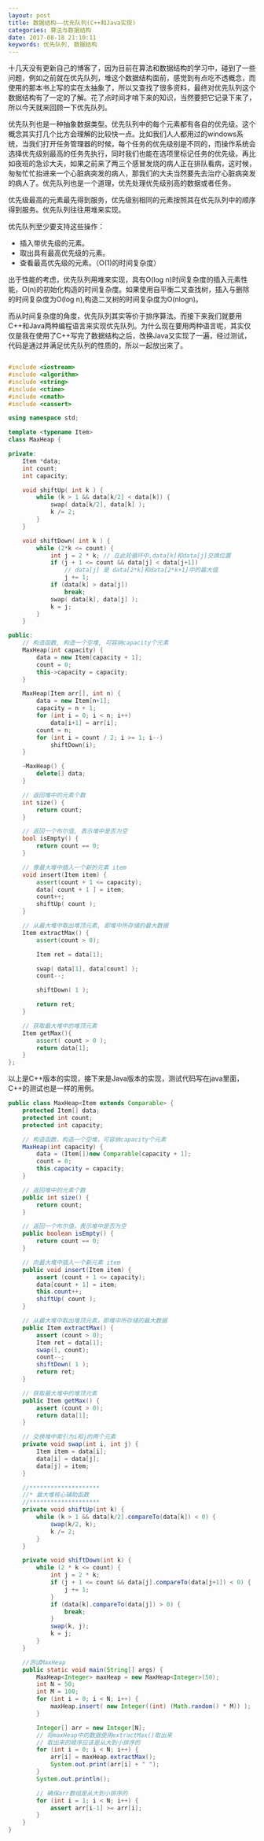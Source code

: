 ```yaml
---
layout: post
title: 数据结构——优先队列(C++和Java实现)
categories: 算法与数据结构
date: 2017-08-18 21:10:11
keywords: 优先队列, 数据结构
---
```


十几天没有更新自己的博客了，因为目前在算法和数据结构的学习中，碰到了一些问题，例如之前就在优先队列，堆这个数据结构面前，感觉到有点吃不透概念，而使用的那本书上写的实在太抽象了，所以又查找了很多资料，最终对优先队列这个数据结构有了一定的了解。花了点时间才啃下来的知识，当然要把它记录下来了，所以今天就来回顾一下优先队列。

<!--more-->

优先队列也是一种抽象数据类型。优先队列中的每个元素都有各自的优先级。这个概念其实打几个比方会理解的比较快一点。比如我们人人都用过的windows系统，当我们打开任务管理器的时候，每个任务的优先级别是不同的，而操作系统会选择优先级别最高的任务先执行，同时我们也能在选项里标记任务的优先级。再比如夜班的急诊大夫，如果之前来了两三个感冒发烧的病人正在排队看病，这时候，匆匆忙忙抬进来一个心脏病突发的病人，那我们的大夫当然要先去治疗心脏病突发的病人了。优先队列也是一个道理，优先处理优先级别高的数据或者任务。

优先级最高的元素最先得到服务，优先级别相同的元素按照其在优先队列中的顺序得到服务。优先队列往往用堆来实现。

优先队列至少要支持这些操作：

- 插入带优先级的元素。
- 取出具有最高优先级的元素。
- 查看最高优先级的元素。（O(1)的时间复杂度）

出于性能的考虑，优先队列用堆来实现，具有O(log n)时间复杂度的插入元素性能，O(n)的初始化构造的时间复杂度。如果使用自平衡二叉查找树，插入与删除的时间复杂度为O(log n),构造二叉树的时间复杂度为O(nlogn)。

而从时间复杂度的角度，优先队列其实等价于排序算法。而接下来我们就要用C++和Java两种编程语言来实现优先队列。为什么现在要用两种语言呢，其实仅仅是我在使用了C++写完了数据结构之后，改换Java又实现了一遍，经过测试，代码是通过并满足优先队列的性质的，所以一起放出来了。

```c++

#include <iostream>
#include <algorithm>
#include <string>
#include <ctime>
#include <cmath>
#include <cassert>

using namespace std;

template <typename Item>
class MaxHeap {

private:
    Item *data;
    int count;
    int capacity;

    void shiftUp( int k ) {
        while (k > 1 && data[k/2] < data[k]) {
            swap( data[k/2], data[k] );
            k /= 2;
        }
    }

    void shiftDown( int k ) {
        while (2*k <= count) {
            int j = 2 * k; // 在此轮循环中,data[k]和data[j]交换位置
            if (j + 1 <= count && data[j] < data[j+1])
                // data[j] 是 data[2*k]和data[2*k+1]中的最大值
                j += 1;
            if (data[k] > data[j])
                break;
            swap( data[k], data[j] );
            k = j;
        }
    }

public:
    // 构造函数, 构造一个空堆, 可容纳capacity个元素
    MaxHeap(int capacity) {
        data = new Item[capacity + 1];
        count = 0;
        this->capacity = capacity;
    }

    MaxHeap(Item arr[], int n) {
        data = new Item[n+1];
        capacity = n + 1;
        for (int i = 0; i < n; i++)
            data[i+1] = arr[i];
        count = n;
        for (int i = count / 2; i >= 1; i--)
            shiftDown(i);
    }

    ~MaxHeap() {
        delete[] data;
    }

    // 返回堆中的元素个数
    int size() {
        return count;
    }

    // 返回一个布尔值, 表示堆中是否为空
    bool isEmpty() {
        return count == 0;
    }

    // 像最大堆中插入一个新的元素 item
    void insert(Item item) {
        assert(count + 1 <= capacity);
        data[ count + 1 ] = item;
        count++;
        shiftUp( count );
    }

    // 从最大堆中取出堆顶元素, 即堆中所存储的最大数据
    Item extractMax() {
        assert(count > 0);

        Item ret = data[1];

        swap( data[1], data[count] );
        count--;

        shiftDown( 1 );

        return ret;
    }

    // 获取最大堆中的堆顶元素
    Item getMax(){
        assert( count > 0 );
        return data[1];
    }
};
```

以上是C++版本的实现，接下来是Java版本的实现，测试代码写在java里面，C++的测试也是一样的用例。

```java
public class MaxHeap<Item extends Comparable> {
    protected Item[] data;
    protected int count;
    protected int capacity;

    // 构造函数，构造一个空堆，可容纳capacity个元素
    MaxHeap(int capacity) {
        data = (Item[])new Comparable[capacity + 1];
        count = 0;
        this.capacity = capacity;
    }

    // 返回堆中的元素个数
    public int size() {
        return count;
    }

    // 返回一个布尔值，表示堆中是否为空
    public boolean isEmpty() {
        return count == 0;
    }

    // 向最大堆中插入一个新元素 item
    public void insert(Item item) {
        assert (count + 1 <= capacity);
        data[count + 1] = item;
        this.count++;
        shiftUp( count );
    }

    // 从最大堆中取出堆顶元素，即堆中所存储的最大数据
    public Item extractMax() {
        assert (count > 0);
        Item ret = data[1];
        swap(1, count);
        count--;
        shiftDown( 1 );
        return ret;
    }

    // 获取最大堆中的堆顶元素
    public Item getMax() {
        assert (count > 0);
        return data[1];
    }

    // 交换堆中索引为i和j的两个元素
    private void swap(int i, int j) {
        Item item = data[i];
        data[i] = data[j];
        data[j] = item;
    }

    //********************
    //* 最大堆核心辅助函数
    //********************
    private void shiftUp(int k) {
        while (k > 1 && data[k/2].compareTo(data[k]) < 0) {
            swap(k/2, k);
            k /= 2;
        }
    }

    private void shiftDown(int k) {
        while (2 * k <= count) {
            int j = 2 * k;
            if (j + 1 <= count && data[j].compareTo(data[j+1]) < 0) {
                j += 1;
            }
            if (data[k].compareTo(data[j]) > 0) {
                break;
            }
            swap(k, j);
            k = j;
        }
    }

    //测试MaxHeap
    public static void main(String[] args) {
        MaxHeap<Integer> maxHeap = new MaxHeap<Integer>(50);
        int N = 50;
        int M = 100;
        for (int i = 0; i < N; i++) {
            maxHeap.insert( new Integer((int) (Math.random() * M)) );
        }

        Integer[] arr = new Integer[N];
        // 将maxHeap中的数据使用extractMax()取出来
        // 取出来的顺序应该是从大到小排序的
        for (int i = 0; i < N; i++) {
            arr[i] = maxHeap.extractMax();
            System.out.print(arr[i] + " ");
        }
        System.out.println();

        // 确保arr数组是从大到小排序的
        for (int i = 1; i < N; i++) {
            assert arr[i-1] >= arr[i];
        }
    }
}
```